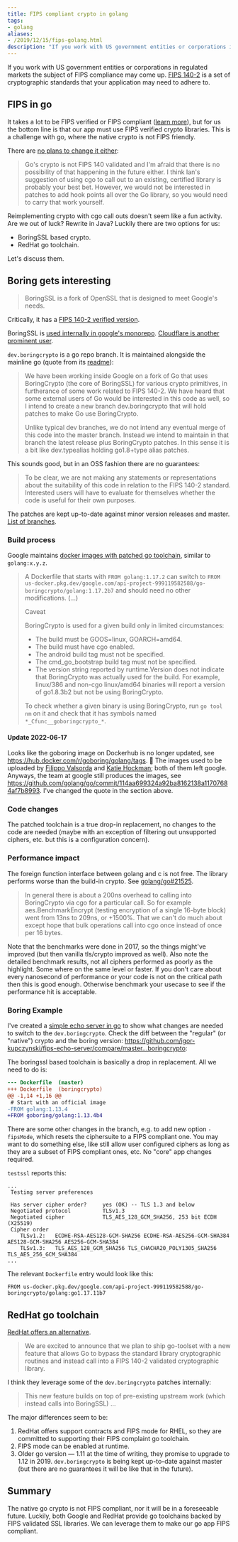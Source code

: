 ```yaml
---
title: FIPS compliant crypto in golang
tags:
- golang
aliases:
- /2019/12/15/fips-golang.html
description: "If you work with US government entities or corporations in regulated markets the subject of FIPS compliance may come up."
---
```


If you work with US government entities or corporations in regulated markets the subject of FIPS compliance may come up. [FIPS 140-2](https://en.wikipedia.org/wiki/FIPS_140-2) is a set of cryptographic standards that your application may need to adhere to.

## FIPS in go

It takes  a lot to be FIPS verified or FIPS compliant ([learn more](https://blog.ipswitch.com/fips-validated-vs-fips-compliant)), but for us the bottom line is that our app must use FIPS verified crypto libraries. This is a challenge with go, where the native crypto is not FIPS friendly.

There are [no plans to change it either](https://github.com/golang/go/issues/11658#issuecomment-120441723):

> Go's crypto is not FIPS 140 validated and I'm afraid that there is no possibility of that happening in the future either. I think Ian's suggestion of using cgo to call out to an existing, certified library is probably your best bet. However, we would not be interested in patches to add hook points all over the Go library, so you would need to carry that work yourself.

Reimplementing crypto with cgo call outs doesn't seem like a fun activity. Are we out of luck? Rewrite in Java? Luckily there are two options for us:

- BoringSSL based crypto.
- RedHat go toolchain.

Let's discuss them.


## Boring gets interesting

> BoringSSL is a fork of OpenSSL that is designed to meet Google's needs.

Critically, it has a [FIPS 140-2 verified version](https://csrc.nist.gov/csrc/media/projects/cryptographic-module-validation-program/documents/security-policies/140sp2964.pdf).

BoringSSL is [used internally in google's monorepo](https://www.imperialviolet.org/2015/10/17/boringssl.html). [Cloudflare is another prominent user](https://blog.cloudflare.com/make-ssl-boring-again/).

`dev.boringcrypto` is a go repo branch. It is maintained alongside the mainline go (quote from its [readme](https://github.com/golang/go/blob/dev.boringcrypto/README.boringcrypto.md)):

> We have been working inside Google on a fork of Go that uses BoringCrypto (the core of BoringSSL) for various crypto primitives, in furtherance of some work related to FIPS 140-2. We have heard that some external users of Go would be interested in this code as well, so I intend to create a new branch dev.boringcrypto that will hold patches to make Go use BoringCrypto.
>
> Unlike typical dev branches, we do not intend any eventual merge of this code into the master branch. Instead we intend to maintain in that branch the latest release plus BoringCrypto patches. In this sense it is a bit like dev.typealias holding go1.8+type alias patches.

This sounds good, but in an OSS fashion there are no guarantees:

> To be clear, we are not making any statements or representations about the suitability of this code in relation to the FIPS 140-2 standard. Interested users will have to evaluate for themselves whether the code is useful for their own purposes.

The patches are kept up-to-date against minor version releases and master. [List of branches](https://github.com/golang/go/branches/all?query=dev.boringcrypto).

### Build process

Google maintains [docker images with patched go toolchain](https://github.com/golang/go/blob/dev.boringcrypto.go1.17/misc/boring/README.md), similar to `golang:x.y.z`.

> A Dockerfile that starts with `FROM golang:1.17.2` can switch
> to `FROM us-docker.pkg.dev/google.com/api-project-999119582588/go-boringcrypto/golang:1.17.2b7`
> and should need no other modifications.
> (...)
> 
> 
> Caveat
>
> BoringCrypto is used for a given build only in limited circumstances:
>
> - The build must be GOOS=linux, GOARCH=amd64.
> - The build must have cgo enabled.
> - The android build tag must not be specified.
> - The cmd_go_bootstrap build tag must not be specified.
> - The version string reported by runtime.Version does not indicate that
>   BoringCrypto was actually used for the build. For example, linux/386 and
>   non-cgo linux/amd64 binaries will report a version of go1.8.3b2 but not be
>   using BoringCrypto.
>
> To check whether a given binary is using BoringCrypto, run `go tool nm`
> on it and check that it has symbols named `*_Cfunc__goboringcrypto_*`.

#### Update 2022-06-17

Looks like the goboring image on Dockerhub is no longer updated, see https://hub.docker.com/r/goboring/golang/tags. 🤔 The images used to be uploaded by [Filippo Valsorda](https://filippo.io) and [Katie Hockman](https://twitter.com/katie_hockman); both of them left google. Anyways, the team at google still produces the images, see https://github.com/golang/go/commit/114aa699324a92ba8162138a11707684af7b8993. I've changed the quote in the section above.



### Code changes

The patched toolchain is a true drop-in replacement, no changes to the code are needed (maybe with an exception of filtering out unsupported ciphers, etc. but this is a configuration concern).

### Performance impact

The foreign function interface between golang and c is not free. The library performs worse than the build-in crypto. See [golang/go#21525](https://github.com/elastic/cloud/pull/golang/go#21525).

> In general there is about a 200ns overhead to calling into
> BoringCrypto via cgo for a particular call. So for example
> aes.BenchmarkEncrypt (testing encryption of a single 16-byte block)
> went from 13ns to 209ns, or +1500%. That we can't do much about except
> hope that bulk operations call into cgo once instead of once per 16
> bytes.

Note that the benchmarks were done in 2017, so the things might've improved (but then vanilla tls/crypto improved as well). Also note the detailed benchmark results, not all ciphers performed as poorly as the highlight. Some where on the same level or faster. If you don't care about every nanosecond of performance or your code is not on the critical path then this is good enough. Otherwise benchmark your usecase to see if the performance hit is acceptable.

### Boring Example

I've created a [simple echo server in go](https://github.com/igor-kupczynski/fips-echo-server/tree/boringcrypto) to show what changes are needed to switch to the `dev.boringcrypto`. Check the diff between the "regular" (or "native") crypto and the boring version: <https://github.com/igor-kupczynski/fips-echo-server/compare/master...boringcrypto>:

The boringssl based toolchain is basically a drop in replacement. All we need to do is:

```diff
--- Dockerfile	(master)
+++ Dockerfile	(boringcrypto)
@@ -1,14 +1,16 @@
 # Start with an official image
-FROM golang:1.13.4
+FROM goboring/golang:1.13.4b4
```

There are some other changes in the branch, e.g. to add new option `-fipsMode`, which resets the ciphersuite to a FIPS compliant one. You may want to do something else, like still allow user configured ciphers as long as they are a subset of FIPS compliant ones, etc. No "core" app changes required.

`testssl` reports this:

```
...
 Testing server preferences

 Has server cipher order?     yes (OK) -- TLS 1.3 and below
 Negotiated protocol          TLSv1.3
 Negotiated cipher            TLS_AES_128_GCM_SHA256, 253 bit ECDH (X25519)
 Cipher order
    TLSv1.2:   ECDHE-RSA-AES128-GCM-SHA256 ECDHE-RSA-AES256-GCM-SHA384 AES128-GCM-SHA256 AES256-GCM-SHA384
    TLSv1.3:   TLS_AES_128_GCM_SHA256 TLS_CHACHA20_POLY1305_SHA256 TLS_AES_256_GCM_SHA384
...
```

The relevant `Dockerfile` entry would look like this:
```
FROM us-docker.pkg.dev/google.com/api-project-999119582588/go-boringcrypto/golang:go1.17.11b7
```

## RedHat go toolchain

[RedHat offers an alternative](https://developers.redhat.com/blog/2019/06/24/go-and-fips-140-2-on-red-hat-enterprise-linux/).

> We are excited to announce that we plan to ship go-toolset with a new feature that allows Go to bypass the standard library cryptographic routines and instead call into a FIPS 140-2 validated cryptographic library.

I think they leverage some of the `dev.boringcrypto` patches internally:

> This new feature builds on top of pre-existing upstream work (which instead calls into BoringSSL) ...


The major differences seem to be:

1. RedHat offers support contracts and FIPS mode for RHEL, so they are committed to supporting their FIPS complaint go toolchain.
2. FIPS mode can be enabled at runtime.
3. Older go version — 1.11 at the time of writing, they promise to upgrade to 1.12 in 2019. `dev.boringcrypto` is being kept up-to-date against master (but there are no guarantees it will be like that in the future).


## Summary

The native go crypto is not FIPS compliant, nor it will be in a foreseeable future. Luckily, both Google and RedHat provide go toolchains backed by FIPS validated SSL libraries. We can leverage them to make our go app FIPS compliant.
